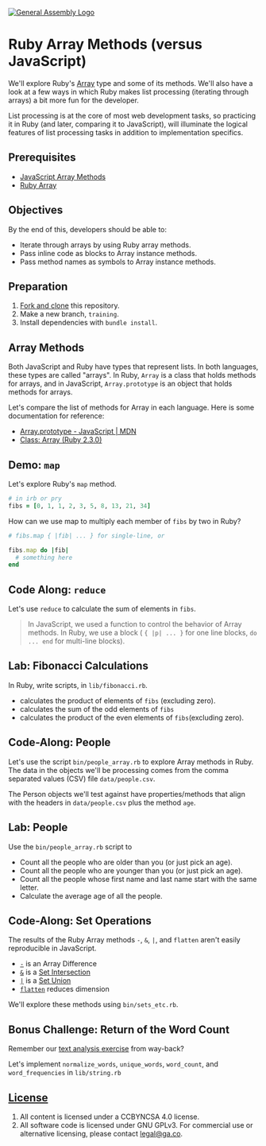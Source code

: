 [![General Assembly Logo](https://camo.githubusercontent.com/1a91b05b8f4d44b5bbfb83abac2b0996d8e26c92/687474703a2f2f692e696d6775722e636f6d2f6b6538555354712e706e67)](https://generalassemb.ly/education/web-development-immersive)

# Ruby Array Methods (versus JavaScript)

We'll explore Ruby's [Array](http://ruby-doc.org/core-2.3.0/Array.html) type
and some of its methods. We'll also have a look at a few ways in which Ruby
makes list processing (iterating through arrays) a bit more fun for the
developer.

List processing is at the core of most web development tasks, so practicing it
in Ruby (and later, comparing it to JavaScript), will illuminate the logical
features of list processing tasks in addition to implementation specifics.

## Prerequisites

-   [JavaScript Array Methods](https://github.com/ga-wdi-boston/js-array-methods)
-   [Ruby Array](https://github.com/ga-wdi-boston/ruby-arrays)

## Objectives

By the end of this, developers should be able to:

-   Iterate through arrays by using Ruby array methods.
-   Pass inline code as blocks to Array instance methods.
-   Pass method names as symbols to Array instance methods.

## Preparation

1.  [Fork and clone](https://github.com/ga-wdi-boston/meta/wiki/ForkAndClone)
    this repository.
1.  Make a new branch, `training`.
1.  Install dependencies with `bundle install`.

## Array Methods

Both JavaScript and Ruby have types that represent lists. In both languages,
these types are called "arrays". In Ruby, `Array` is a class that holds methods
for arrays, and in JavaScript, `Array.prototype` is an object that holds
  methods for arrays.

Let's compare the list of methods for Array in each language. Here is some
documentation for reference:

-   [Array.prototype - JavaScript | MDN](https://developer.mozilla.org/en-US/docs/Web/JavaScript/Reference/Global_Objects/Array/prototype)
-   [Class: Array (Ruby 2.3.0)](http://ruby-doc.org/core-2.3.0/Array.html)

## Demo: `map`

Let's explore Ruby's `map` method.

```ruby
# in irb or pry
fibs = [0, 1, 1, 2, 3, 5, 8, 13, 21, 34]
```

How can we use map to multiply each member of `fibs` by two in Ruby?

```ruby
# fibs.map { |fib| ... } for single-line, or

fibs.map do |fib|
  # something here
end
```

## Code Along: `reduce`

Let's use `reduce` to calculate the sum of elements in `fibs`.

> In JavaScript, we used a function to control the behavior of Array methods.
> In Ruby, we use a block ( `{ |p| ... }` for one line blocks, `do ... end` for
> multi-line blocks).

## Lab: Fibonacci Calculations

In Ruby, write
 scripts, in `lib/fibonacci.rb`.

-   calculates the product of elements of `fibs` (excluding zero).
-   calculates the sum of the odd elements of `fibs`
-   calculates the product of the even elements of `fibs`(excluding zero).

## Code-Along: People

Let's use the script `bin/people_array.rb` to explore Array methods in Ruby.
The data in the objects we'll be processing comes from the comma separated
values (CSV) file `data/people.csv`.

The Person objects we'll test against have properties/methods that align with
the headers in `data/people.csv` plus the method `age`.

## Lab: People

Use the `bin/people_array.rb` script to

-   Count all the people who are older than you (or just pick an age).
-   Count all the people who are younger than you (or just pick an age).
-   Count all the people whose first name and last name start with the same
    letter.
-   Calculate the average age of all the people.

## Code-Along: Set Operations

The results of the Ruby Array methods `-`, `&`, `|`, and `flatten` aren't
easily reproducible in JavaScript.

-   [`-`](http://ruby-doc.org/core-2.3.0/Array.html#method-i-2D) is an Array
    Difference
-   [`&`](http://ruby-doc.org/core-2.3.0/Array.html#method-i-26) is a [Set Intersection](https://goo.gl/XmIIcX)
-   [`|`](http://ruby-doc.org/core-2.3.0/Array.html#method-i-7C) is a [Set Union](https://goo.gl/ePuzW2)
-   [`flatten`](http://ruby-doc.org/core-2.3.0/Array.html#method-i-flatten)
    reduces dimension

We'll explore these methods using `bin/sets_etc.rb`.

## Bonus Challenge: Return of the Word Count

Remember our [text analysis
exercise](https://github.com/ga-wdi-boston/js-reference-types#code-along-analyze-text)
from way-back?

Let's implement `normalize_words`, `unique_words`, `word_count`, and
`word_frequencies` in `lib/string.rb`

## [License](LICENSE)

1.  All content is licensed under a CC­BY­NC­SA 4.0 license.
1.  All software code is licensed under GNU GPLv3. For commercial use or
    alternative licensing, please contact legal@ga.co.
